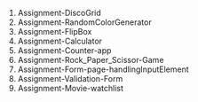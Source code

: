 1. Assignment-DiscoGrid
2. Assignment-RandomColorGenerator
3. Assignment-FlipBox
4. Assignment-Calculator
5. Assignment-Counter-app
6. Assignment-Rock_Paper_Scissor-Game
7. Assignment-Form-page-handlingInputElement
8. Assignment-Validation-Form
9. Assignment-Movie-watchlist
